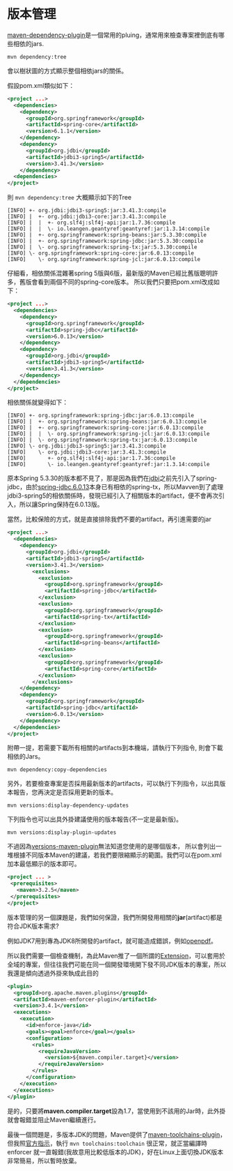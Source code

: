 # 版本管理
[maven-dependency-plugin](https://maven.apache.org/plugins/maven-dependency-plugin/)是一個常用的pluing，通常用來檢查專案裡倒底有哪些相依的jars.

```shell
mvn dependency:tree
```

會以樹狀圖的方式顯示整個相依jars的關係。

假設pom.xml類似如下：

```xml
<project ...>
  <dependencies>
    <dependency>
      <groupId>org.springframework</groupId>
      <artifactId>spring-core</artifactId>
      <version>6.1.1</version>
    </dependency>
    <dependency>
      <groupId>org.jdbi</groupId>
      <artifactId>jdbi3-spring5</artifactId>
      <version>3.41.3</version>
    </dependency>
  <dependencies>
</project>
```
則 `mvn dependency:tree` 大概顯示如下的Tree
```shell
[INFO] +- org.jdbi:jdbi3-spring5:jar:3.41.3:compile
[INFO] |  +- org.jdbi:jdbi3-core:jar:3.41.3:compile
[INFO] |  |  +- org.slf4j:slf4j-api:jar:1.7.36:compile
[INFO] |  |  \- io.leangen.geantyref:geantyref:jar:1.3.14:compile
[INFO] |  +- org.springframework:spring-beans:jar:5.3.30:compile
[INFO] |  +- org.springframework:spring-jdbc:jar:5.3.30:compile
[INFO] |  \- org.springframework:spring-tx:jar:5.3.30:compile
[INFO] \- org.springframework:spring-core:jar:6.0.13:compile
[INFO]    \- org.springframework:spring-jcl:jar:6.0.13:compile
```
仔細看，相依關係混雜著spring 5版與6版，最新版的Maven已經比舊版聰明許多，舊版會看到兩個不同的spring-core版本。
所以我們只要把pom.xml改成如下：
```xml
<project ...>
  <dependencies>
    <dependency>
      <groupId>org.springframework</groupId>
      <artifactId>spring-jdbc</artifactId>
      <version>6.0.13</version>
    </dependency>
    <dependency>
      <groupId>org.jdbi</groupId>
      <artifactId>jdbi3-spring5</artifactId>
      <version>3.41.3</version>
    </dependency>
  </dependencies>
</project>
````
相依關係就變得如下：
```shell
[INFO] +- org.springframework:spring-jdbc:jar:6.0.13:compile
[INFO] |  +- org.springframework:spring-beans:jar:6.0.13:compile
[INFO] |  +- org.springframework:spring-core:jar:6.0.13:compile
[INFO] |  |  \- org.springframework:spring-jcl:jar:6.0.13:compile
[INFO] |  \- org.springframework:spring-tx:jar:6.0.13:compile
[INFO] \- org.jdbi:jdbi3-spring5:jar:3.41.3:compile
[INFO]    \- org.jdbi:jdbi3-core:jar:3.41.3:compile
[INFO]       +- org.slf4j:slf4j-api:jar:1.7.36:compile
[INFO]       \- io.leangen.geantyref:geantyref:jar:1.3.14:compile
```
原本Spring 5.3.30的版本都不見了，那是因為我們在[jdbi](https://jdbi.org/)之前先引入了spring-jdbc，由於[spring-jdbc.6.0.13](https://search.maven.org/artifact/org.springframework/spring-jdbc/6.0.13/jar)本身已有相依的spring-tx，所以Mavven到了處理jdbi3-spring5的相依關係時，發現已經引入了相關版本的artifact，便不會再次引入，所以讓Spring保持在6.0.13版。

當然，比較保險的方式，就是直接排除我們不要的artifact，再引進需要的jar
```xml
<project ...>
  <dependencies>
    <dependency>
      <groupId>org.jdbi</groupId>
      <artifactId>jdbi3-spring5</artifactId>
      <version>3.41.3</version>
        <exclusions>
          <exclusion>
            <groupId>org.springframework</groupId>
            <artifactId>spring-jdbc</artifactId>
          </exclusion>
          <exclusion>
            <groupId>org.springframework</groupId>
            <artifactId>spring-tx</artifactId>
          </exclusion>
          <exclusion>
            <groupId>org.springframework</groupId>
            <artifactId>spring-beans</artifactId>
          </exclusion>
          <exclusion>
            <groupId>org.springframework</groupId>
            <artifactId>spring-core</artifactId>
          </exclusion>
        </exclusions>
    </dependency>
    <dependency>
      <groupId>org.springframework</groupId>
      <artifactId>spring-jdbc</artifactId>
      <version>6.0.13</version>
    </dependency>
  </dependencies>
</project>
```

附帶一提，若需要下載所有相關的artifacts到本機端，請執行下列指令, 則會下載相依的Jars。

```shell
mvn dependency:copy-dependencies
```

另外，若要檢查專案是否採用最新版本的artifacts，可以執行下列指令，以出具版本報告，您再決定是否採用更新的版本。

```shell
mvn versions:display-dependency-updates
```

下列指令也可以出具外掛建議使用的版本報告(不一定是最新版)。
```shell
mvn versions:display-plugin-updates
```

不過因為[versions-maven-plugin](https://www.mojohaus.org/versions/versions-maven-plugin/index.html)無法知道您使用的是哪個版本，
 所以會列出一堆根據不同版本Maven的建議，若我們要限縮顯示的範圍。我們可以在pom.xml加本最低顯示的版本即可。

 ```xml
<project ... >
  <prerequisites>
    <maven>3.2.5</maven>
  </prerequisites>
</project>
 ````

版本管理的另一個課題是，我們如何保證，我們所開發用相關的**jar**(artifact)都是符合JDK版本需求?

例如JDK7用到專為JDK8所開發的artifact，就可能造成錯誤，例如[openpdf](https://search.maven.org/artifact/com.github.librepdf/openpdf)。

所以我們需要一個檢查機制，為此Maven推了一個所謂的[Extension](https://maven.apache.org/guides/mini/guide-using-extensions.html)，可以套用於全域的專案，但往往我們可能在同一個開發環境開下發不同JDK版本的專案，所以我還是傾向透過外掛來執成此目的

```xml
<plugin>
  <groupId>org.apache.maven.plugins</groupId>
  <artifactId>maven-enforcer-plugin</artifactId>
  <version>3.4.1</version>
  <executions>
    <execution>
      <id>enforce-java</id>
      <goals><goal>enforce</goal></goals>
      <configuration>
        <rules>
          <requireJavaVersion>
            <version>${maven.compiler.target}</version>
          </requireJavaVersion>
        </rules>
      </configuration>
    </execution>
  </executions>
</plugin>
```

是的，只要將**maven.compiler.target**設為1.7，當使用到不該用的Jar時，此外掛就會報錯並阻止Maven繼續進行。

最後一個問題是，多版本JDK的問題，Maven提供了[maven-toolchains-plugin](https://maven.apache.org/plugins/maven-toolchains-plugin/usage.html)，但我照[官方指示](https://maven.apache.org/guides/mini/guide-using-toolchains.html)，執行 `mvn toolchains:toolchain` 很正常，就正當編譯時 enforcer 就一直報錯(我故意用比較低版本的JDK)，好在Linux上面切換JDK版本非常簡易，所以暫時放棄。
